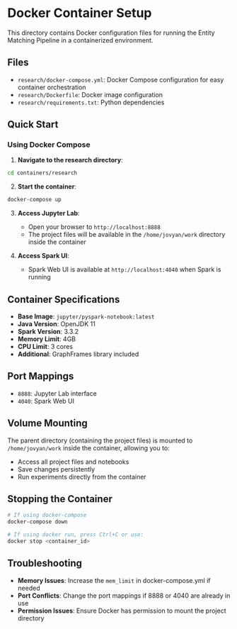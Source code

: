 # Docker Container Setup

This directory contains Docker configuration files for running the Entity Matching Pipeline in a containerized environment.

## Files

- `research/docker-compose.yml`: Docker Compose configuration for easy container orchestration
- `research/Dockerfile`: Docker image configuration
- `research/requirements.txt`: Python dependencies

## Quick Start

### Using Docker Compose

1. **Navigate to the research directory**:
```bash
cd containers/research
```

2. **Start the container**:
```bash
docker-compose up
```

3. **Access Jupyter Lab**:
   - Open your browser to `http://localhost:8888`
   - The project files will be available in the `/home/jovyan/work` directory inside the container

4. **Access Spark UI**:
   - Spark Web UI is available at `http://localhost:4040` when Spark is running

## Container Specifications

- **Base Image**: `jupyter/pyspark-notebook:latest`
- **Java Version**: OpenJDK 11
- **Spark Version**: 3.3.2
- **Memory Limit**: 4GB
- **CPU Limit**: 3 cores
- **Additional**: GraphFrames library included

## Port Mappings

- `8888`: Jupyter Lab interface
- `4040`: Spark Web UI

## Volume Mounting

The parent directory (containing the project files) is mounted to `/home/jovyan/work` inside the container, allowing you to:
- Access all project files and notebooks
- Save changes persistently
- Run experiments directly from the container

## Stopping the Container

```bash
# If using docker-compose
docker-compose down

# If using docker run, press Ctrl+C or use:
docker stop <container_id>
```

## Troubleshooting

- **Memory Issues**: Increase the `mem_limit` in docker-compose.yml if needed
- **Port Conflicts**: Change the port mappings if 8888 or 4040 are already in use
- **Permission Issues**: Ensure Docker has permission to mount the project directory
